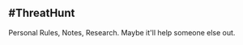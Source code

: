 #ThreatHunt
---------------------------------------
Personal Rules, Notes, Research. Maybe it'll help someone else out. 
